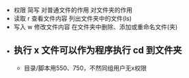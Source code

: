 - 权限 简写	对普通文件的作用	对文件夹的作用
- 读取	r	  查看文件内容	列出文件夹中的文件(ls)
- 写入	w	  修改文件内容	在文件夹中删除、添加或重命名文件(夹)
- 执行	x	  文件可以作为程序执行	cd 到文件夹
   --------
   - 目录/脚本用550、750，不然同组用户无x权限
